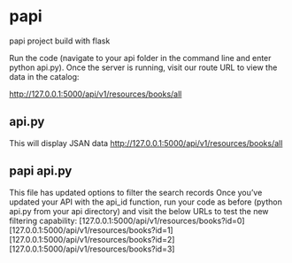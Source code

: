 # papi
papi project build with flask

Run the code (navigate to your api folder in the command line and enter python api.py). Once the server is running, visit our route URL to view the data in the catalog:

http://127.0.0.1:5000/api/v1/resources/books/all

## api.py
This will display JSAN data 
http://127.0.0.1:5000/api/v1/resources/books/all

## papi api.py
This file has updated options to filter the search records
Once you’ve updated your API with the api_id function, run your code as before (python api.py from your api directory) and visit the below URLs to test the new filtering capability:
[127.0.0.1:5000/api/v1/resources/books?id=0] [127.0.0.1:5000/api/v1/resources/books?id=1]
[127.0.0.1:5000/api/v1/resources/books?id=2] [127.0.0.1:5000/api/v1/resources/books?id=3]
